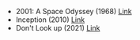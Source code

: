 - 2001: A Space Odyssey (1968) [Link](https://www.imdb.com/title/tt0062622/?ref_=nv_sr_srsg_0)
- Inception (2010) [Link](https://www.imdb.com/title/tt1375666/)
- Don't Look up (2021) [Link](https://www.imdb.com/title/tt11286314/) 
